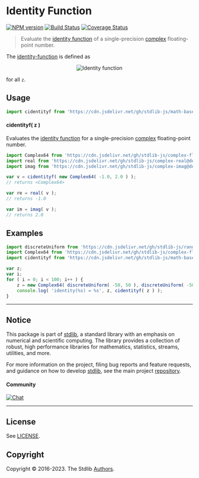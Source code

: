 <!--

@license Apache-2.0

Copyright (c) 2021 The Stdlib Authors.

Licensed under the Apache License, Version 2.0 (the "License");
you may not use this file except in compliance with the License.
You may obtain a copy of the License at

   http://www.apache.org/licenses/LICENSE-2.0

Unless required by applicable law or agreed to in writing, software
distributed under the License is distributed on an "AS IS" BASIS,
WITHOUT WARRANTIES OR CONDITIONS OF ANY KIND, either express or implied.
See the License for the specific language governing permissions and
limitations under the License.

-->

# Identity Function

[![NPM version][npm-image]][npm-url] [![Build Status][test-image]][test-url] [![Coverage Status][coverage-image]][coverage-url] <!-- [![dependencies][dependencies-image]][dependencies-url] -->

> Evaluate the [identity function][identity-function] of a single-precision [complex][@stdlib/complex/float32] floating-point number.

<section class="intro">

The [identity-function][identity-function] is defined as

<!-- <equation class="equation" label="eq:identity_function" align="center" raw="f(z) = z" alt="Identity function"> -->

<div class="equation" align="center" data-raw-text="f(z) = z" data-equation="eq:identity_function">
    <img src="https://cdn.jsdelivr.net/gh/stdlib-js/stdlib@79c18caa8e6697ecbe8bcf813a8d54a470168a75/lib/node_modules/@stdlib/math/base/special/cidentityf/docs/img/equation_identity_function.svg" alt="Identity function">
    <br>
</div>

<!-- </equation> -->

for all `z`.

</section>

<!-- /.intro -->



<section class="usage">

## Usage

```javascript
import cidentityf from 'https://cdn.jsdelivr.net/gh/stdlib-js/math-base-special-cidentityf@deno/mod.js';
```

#### cidentityf( z )

Evaluates the [identity function][identity-function] for a single-precision [complex][@stdlib/complex/float32] floating-point number.

```javascript
import Complex64 from 'https://cdn.jsdelivr.net/gh/stdlib-js/complex-float32@deno/mod.js';
import real from 'https://cdn.jsdelivr.net/gh/stdlib-js/complex-real@deno/mod.js';
import imag from 'https://cdn.jsdelivr.net/gh/stdlib-js/complex-imag@deno/mod.js';

var v = cidentityf( new Complex64( -1.0, 2.0 ) );
// returns <Complex64>

var re = real( v );
// returns -1.0

var im = imag( v );
// returns 2.0
```

</section>

<!-- /.usage -->

<section class="examples">

## Examples

<!-- eslint no-undef: "error" -->

```javascript
import discreteUniform from 'https://cdn.jsdelivr.net/gh/stdlib-js/random-base-discrete-uniform@deno/mod.js';
import Complex64 from 'https://cdn.jsdelivr.net/gh/stdlib-js/complex-float32@deno/mod.js';
import cidentityf from 'https://cdn.jsdelivr.net/gh/stdlib-js/math-base-special-cidentityf@deno/mod.js';

var z;
var i;
for ( i = 0; i < 100; i++ ) {
    z = new Complex64( discreteUniform( -50, 50 ), discreteUniform( -50, 50 ) );
    console.log( 'identity(%s) = %s', z, cidentityf( z ) );
}
```

</section>

<!-- /.examples -->

<!-- C interface documentation. -->



<!-- Section for related `stdlib` packages. Do not manually edit this section, as it is automatically populated. -->

<section class="related">

</section>

<!-- /.related -->

<!-- Section for all links. Make sure to keep an empty line after the `section` element and another before the `/section` close. -->


<section class="main-repo" >

* * *

## Notice

This package is part of [stdlib][stdlib], a standard library with an emphasis on numerical and scientific computing. The library provides a collection of robust, high performance libraries for mathematics, statistics, streams, utilities, and more.

For more information on the project, filing bug reports and feature requests, and guidance on how to develop [stdlib][stdlib], see the main project [repository][stdlib].

#### Community

[![Chat][chat-image]][chat-url]

---

## License

See [LICENSE][stdlib-license].


## Copyright

Copyright &copy; 2016-2023. The Stdlib [Authors][stdlib-authors].

</section>

<!-- /.stdlib -->

<!-- Section for all links. Make sure to keep an empty line after the `section` element and another before the `/section` close. -->

<section class="links">

[npm-image]: http://img.shields.io/npm/v/@stdlib/math-base-special-cidentityf.svg
[npm-url]: https://npmjs.org/package/@stdlib/math-base-special-cidentityf

[test-image]: https://github.com/stdlib-js/math-base-special-cidentityf/actions/workflows/test.yml/badge.svg?branch=main
[test-url]: https://github.com/stdlib-js/math-base-special-cidentityf/actions/workflows/test.yml?query=branch:main

[coverage-image]: https://img.shields.io/codecov/c/github/stdlib-js/math-base-special-cidentityf/main.svg
[coverage-url]: https://codecov.io/github/stdlib-js/math-base-special-cidentityf?branch=main

<!--

[dependencies-image]: https://img.shields.io/david/stdlib-js/math-base-special-cidentityf.svg
[dependencies-url]: https://david-dm.org/stdlib-js/math-base-special-cidentityf/main

-->

[chat-image]: https://img.shields.io/gitter/room/stdlib-js/stdlib.svg
[chat-url]: https://gitter.im/stdlib-js/stdlib/

[stdlib]: https://github.com/stdlib-js/stdlib

[stdlib-authors]: https://github.com/stdlib-js/stdlib/graphs/contributors

[umd]: https://github.com/umdjs/umd
[es-module]: https://developer.mozilla.org/en-US/docs/Web/JavaScript/Guide/Modules

[deno-url]: https://github.com/stdlib-js/math-base-special-cidentityf/tree/deno
[umd-url]: https://github.com/stdlib-js/math-base-special-cidentityf/tree/umd
[esm-url]: https://github.com/stdlib-js/math-base-special-cidentityf/tree/esm
[branches-url]: https://github.com/stdlib-js/math-base-special-cidentityf/blob/main/branches.md

[stdlib-license]: https://raw.githubusercontent.com/stdlib-js/math-base-special-cidentityf/main/LICENSE

[identity-function]: https://en.wikipedia.org/wiki/Identity_function

[@stdlib/complex/float32]: https://github.com/stdlib-js/complex-float32/tree/deno

</section>

<!-- /.links -->
